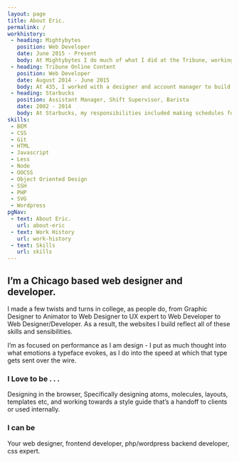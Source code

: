 ```yaml
---
layout: page
title: About Eric.
permalink: /
workhistory:
 - heading: Mightybytes
   position: Web Developer
   date: June 2015 - Present
   body: At Mightybytes I do much of what I did at the Tribune, working with wordpress etc. But here I was taught and use a variety of new and standard best practices such as tooling with Gulp, version control with Git, LESS preprocessors, Templating through Twig. 
 - heading: Tribune Online Content
   position: Web Developer
   date: August 2014 - June 2015
   body: At 435, I worked with a designer and account manager to build websites in wordpress, HTML, CSS, Javascript, PHP, and SVG. I specialized in making sites as performant as possible, optimizing for the critical rendering path, and making sure that css animations and transitions are super smooth.
 - heading: Starbucks
   position: Assistant Manager, Shift Supervisor, Barista
   date: 2002 - 2014
   body: At Starbucks, my responsibilities included making schedules for over twenty employees, cleaning, creating routines, reinforcing self-esteem, recognizing team achievements, making sales goals, analyzing profit and loss statements, finding ways to drive sales, making coffee, controlling inventory, and teaching these skills to others.
skills:
 - BEM
 - CSS
 - Git
 - HTML
 - Javascript
 - Less
 - Node
 - OOCSS
 - Object Oriented Design 
 - SSH
 - PHP
 - SVG
 - Wordpress
pgNav:
 - text: About Eric.
   url: about-eric
 - text: Work History
   url: work-history
 - text: Skills
   url: skills
---
```

## I’m a Chicago based web designer and developer.
I made a few twists and turns in college, as people do, from Graphic Designer to Animator to Web Designer to UX expert to Web Developer to Web Designer/Developer. As a result, the websites I build reflect all of these skills and sensibilities.

I’m as focused on performance as I am design - I put as much thought into what emotions a typeface evokes, as I do into the speed at which that type gets sent over the wire.

### I Love to be . . .
Designing in the browser, Specifically designing atoms, molecules, layouts, templates etc, and working towards a style guide that’s a handoff to clients or used internally.

### I can be
Your web designer, frontend developer, php/wordpress backend developer, css expert.


